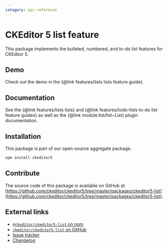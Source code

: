 ```yaml
---
category: api-reference
---
```


# CKEditor&nbsp;5 list feature

This package implements the bulleted, numbered, and to-do list features for CKEditor&nbsp;5.

## Demo

Check out the demo in the {@link features/lists lists feature guide}.

## Documentation

See the {@link features/lists lists} and {@link features/todo-lists to-do list feature guides} as well as the {@link module:list/list~List} plugin documentation.

## Installation

This package is part of our open-source aggregate package.

```bash
npm install ckeditor5
```

## Contribute

The source code of this package is available on GitHub at [https://github.com/ckeditor/ckeditor5/tree/master/packages/ckeditor5-list](https://github.com/ckeditor/ckeditor5/tree/master/packages/ckeditor5-list).

## External links

* [`@ckeditor/ckeditor5-list` on npm](https://www.npmjs.com/package/@ckeditor/ckeditor5-list)
* [`ckeditor/ckeditor5-list` on GitHub](https://github.com/ckeditor/ckeditor5/tree/master/packages/ckeditor5-list)
* [Issue tracker](https://github.com/ckeditor/ckeditor5/issues)
* [Changelog](https://github.com/ckeditor/ckeditor5/blob/master/CHANGELOG.md)
